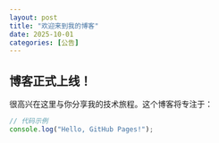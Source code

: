 ```yaml
---
layout: post
title: "欢迎来到我的博客"
date: 2025-10-01
categories: [公告]
---
```


## 博客正式上线！

很高兴在这里与你分享我的技术旅程。这个博客将专注于：

```javascript
// 代码示例
console.log("Hello, GitHub Pages!");
